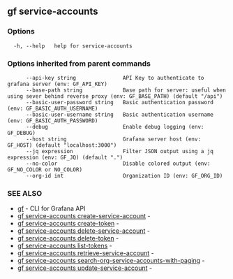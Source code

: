 ## gf service-accounts



### Options

```
  -h, --help   help for service-accounts
```

### Options inherited from parent commands

```
      --api-key string               API Key to authenticate to grafana server (env: GF_API_KEY)
      --base-path string             Base path for server: useful when using sever behind reverse proxy (env: GF_BASE_PATH) (default "/api")
      --basic-user-password string   Basic authentication password (env: GF_BASIC_AUTH_USERNAME)
      --basic-user-username string   Basic authentication username (env: GF_BASIC_AUTH_PASSWORD)
      --debug                        Enable debug logging (env: GF_DEBUG)
      --host string                  Grafana server host (env: GF_HOST) (default "localhost:3000")
      --jq expression                Filter JSON output using a jq expression (env: GF_JQ) (default ".")
      --no-color                     Disable colored output (env: GF_NO_COLOR or NO_COLOR)
      --org-id int                   Organization ID (env: GF_ORG_ID)
```

### SEE ALSO

* [gf](gf.md)	 - CLI for Grafana API
* [gf service-accounts create-service-account](gf_service-accounts_create-service-account.md)	 - 
* [gf service-accounts create-token](gf_service-accounts_create-token.md)	 - 
* [gf service-accounts delete-service-account](gf_service-accounts_delete-service-account.md)	 - 
* [gf service-accounts delete-token](gf_service-accounts_delete-token.md)	 - 
* [gf service-accounts list-tokens](gf_service-accounts_list-tokens.md)	 - 
* [gf service-accounts retrieve-service-account](gf_service-accounts_retrieve-service-account.md)	 - 
* [gf service-accounts search-org-service-accounts-with-paging](gf_service-accounts_search-org-service-accounts-with-paging.md)	 - 
* [gf service-accounts update-service-account](gf_service-accounts_update-service-account.md)	 - 

